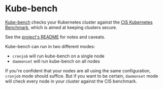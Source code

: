 # Kube-bench

[Kube-bench](https://github.com/aquasecurity/kube-bench/) checks your Kubernetes cluster against the
[CIS Kubernetes Benchmark](https://www.cisecurity.org/benchmark/kubernetes/), which
is aimed at keeping clusters secure.

See the [project's README](https://github.com/aquasecurity/kube-bench/) for notes and caveats.

Kube-bench can run in two different modes:
* `cronjob` will run kube-bench on a single node
* `daemonset` will run kube-bench on all nodes

If you're confident that your nodes are all using the same configuration, `cronjob` mode should
suffice. But if you want to be certain, `daemonset` mode will check every node in your cluster
against the CIS benchmark.

